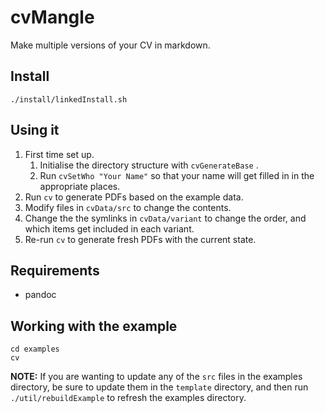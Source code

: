 # cvMangle

Make multiple versions of your CV in markdown.

## Install

```
./install/linkedInstall.sh
```

## Using it

1. First time set up.
    1. Initialise the directory structure with `cvGenerateBase` .
    1. Run `cvSetWho "Your Name"` so that your name will get filled in in the appropriate places.
1. Run `cv` to generate PDFs based on the example data.
1. Modify files in `cvData/src` to change the contents.
1. Change the the symlinks in `cvData/variant` to change the order, and which items get included in each variant.
1. Re-run `cv` to generate fresh PDFs with the current state.

## Requirements

* pandoc

## Working with the example

```
cd examples
cv
```

**NOTE:** If you are wanting to update any of the `src` files in the examples directory, be sure to update them in the `template` directory, and then run `./util/rebuildExample` to refresh the examples directory.
